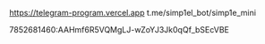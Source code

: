 https://telegram-program.vercel.app
t.me/simp1el_bot/simp1e_mini

7852681460:AAHmf6R5VQMgLJ-wZoYJ3Jk0qQf_bSEcVBE

